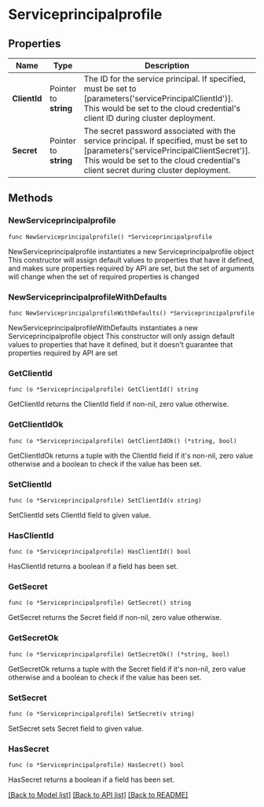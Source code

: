 # Serviceprincipalprofile

## Properties

Name | Type | Description | Notes
------------ | ------------- | ------------- | -------------
**ClientId** | Pointer to **string** | The ID for the service principal. If specified, must be set to [parameters(&#39;servicePrincipalClientId&#39;)]. This would be set to the cloud credential&#39;s client ID during cluster deployment. | [optional] 
**Secret** | Pointer to **string** | The secret password associated with the service principal. If specified, must be set to [parameters(&#39;servicePrincipalClientSecret&#39;)]. This would be set to the cloud credential&#39;s client secret during cluster deployment. | [optional] 

## Methods

### NewServiceprincipalprofile

`func NewServiceprincipalprofile() *Serviceprincipalprofile`

NewServiceprincipalprofile instantiates a new Serviceprincipalprofile object
This constructor will assign default values to properties that have it defined,
and makes sure properties required by API are set, but the set of arguments
will change when the set of required properties is changed

### NewServiceprincipalprofileWithDefaults

`func NewServiceprincipalprofileWithDefaults() *Serviceprincipalprofile`

NewServiceprincipalprofileWithDefaults instantiates a new Serviceprincipalprofile object
This constructor will only assign default values to properties that have it defined,
but it doesn't guarantee that properties required by API are set

### GetClientId

`func (o *Serviceprincipalprofile) GetClientId() string`

GetClientId returns the ClientId field if non-nil, zero value otherwise.

### GetClientIdOk

`func (o *Serviceprincipalprofile) GetClientIdOk() (*string, bool)`

GetClientIdOk returns a tuple with the ClientId field if it's non-nil, zero value otherwise
and a boolean to check if the value has been set.

### SetClientId

`func (o *Serviceprincipalprofile) SetClientId(v string)`

SetClientId sets ClientId field to given value.

### HasClientId

`func (o *Serviceprincipalprofile) HasClientId() bool`

HasClientId returns a boolean if a field has been set.

### GetSecret

`func (o *Serviceprincipalprofile) GetSecret() string`

GetSecret returns the Secret field if non-nil, zero value otherwise.

### GetSecretOk

`func (o *Serviceprincipalprofile) GetSecretOk() (*string, bool)`

GetSecretOk returns a tuple with the Secret field if it's non-nil, zero value otherwise
and a boolean to check if the value has been set.

### SetSecret

`func (o *Serviceprincipalprofile) SetSecret(v string)`

SetSecret sets Secret field to given value.

### HasSecret

`func (o *Serviceprincipalprofile) HasSecret() bool`

HasSecret returns a boolean if a field has been set.


[[Back to Model list]](../README.md#documentation-for-models) [[Back to API list]](../README.md#documentation-for-api-endpoints) [[Back to README]](../README.md)


